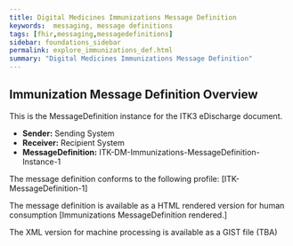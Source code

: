 ```yaml
---
title: Digital Medicines Immunizations Message Definition
keywords:  messaging, message definitions
tags: [fhir,messaging,messagedefinitions]
sidebar: foundations_sidebar
permalink: explore_immunizations_def.html
summary: "Digital Medicines Immunizations Message Definition"
---
```




## Immunization Message Definition Overview ##

This is the MessageDefinition instance for the ITK3 eDischarge document.

- **Sender:**  Sending System
- **Receiver:** Recipient System
- **MessageDefinition:** ITK-DM-Immunizations-MessageDefinition-Instance-1

The message definition conforms to the following profile: [ITK-MessageDefinition-1]

The message definition is available as a HTML rendered version for human consumption [Immunizations MessageDefinition rendered.]

The XML version for machine processing is available as a GIST file (TBA)











